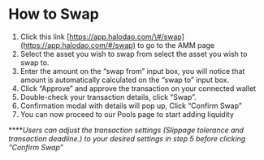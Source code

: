 # How to Swap

1. Click this link [https://app.halodao.com/\#/swap](https://app.halodao.com/#/swap) to go to the AMM page
2. Select the asset  you wish to swap from select the asset  you wish to swap to.
3. Enter the amount on the “swap from” input box, you will notice that amount is automatically calculated on the “swap to” input box.
4. Click “Approve” and approve the transaction on your connected wallet
5. Double-check your transaction details, click “Swap”.
6. Confirmation modal with details will pop up, Click “Confirm Swap”
7. You can now proceed to our Pools page to start adding liquidity

  
****_Users can adjust the transaction settings \(Slippage tolerance and transaction deadline.\) to your desired settings in step 5 before clicking “Confirm Swap”_  
  


